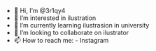 - 👋 Hi, I’m @3r1qy4
- 👀 I’m interested in ilustration
- 🌱 I’m currently learning ilustrasion in university 
- 💞️ I’m looking to collaborate on ilustrator 
- 📫 How to reach me: - Instagram

<!---
3r1qy4/3r1qy4 is a ✨ special ✨ repository because its `README.md` (this file) appears on your GitHub profile.
You can click the Preview link to take a look at your changes.
--->
